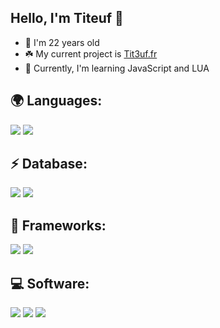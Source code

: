 ## Hello, I'm Titeuf :wave:

- :leaves: I'm 22 years old
- :shamrock: My current project is [Tit3uf.fr](https://tit3uf.fr)
- :fallen_leaf: Currently, I'm learning JavaScript and LUA

## :earth_africa: Languages:
  <p>
    <img src="https://img.shields.io/badge/JavaScript-323330?style=for-the-badge&logo=javascript&logoColor=F7DF1E" />
    <img src="https://img.shields.io/badge/lua-323330?style=for-the-badge&logo=lua&logoColor=F7DF1E" /> 
  </p>
  
## :zap: Database:
  <p>
    <img src="https://img.shields.io/badge/-MongoDB-green" />
    <img src="https://img.shields.io/badge/mysql-323330?style=for-the-badge&logo=mysql&logoColor=F7DF1E" />
  </p>

## :rocket: Frameworks:

 <p>
    <img src="https://img.shields.io/badge/Node.js-43853D?style=for-the-badge&logo=node-dot-js&logoColor=white" />
    <img src="https://img.shields.io/badge/npm-CB3837?style=for-the-badge&logo=npm&logoColor=white" />
 </p>
 
## :computer: Software:

  <p>
    <img src="https://img.shields.io/badge/Visual_Studio_Code-0078D4?style=for-the-badge&logo=visual%20studio%20code&logoColor=white" />
    <img src="https://img.shields.io/badge/sublime_text-%23575757.svg?&style=for-the-badge&logo=sublime-text&logoColor=important" />
    <img src="https://img.shields.io/badge/HeidiSQL-323330?style=for-the-badge&logo=HeidiSQL&logoColor=F7DF1E" />
  </p>
